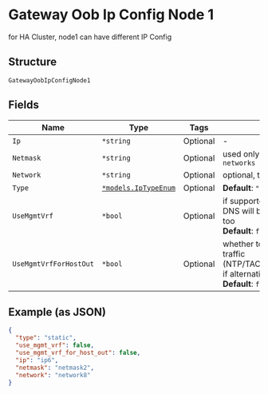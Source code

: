 
# Gateway Oob Ip Config Node 1

for HA Cluster, node1 can have different IP Config

## Structure

`GatewayOobIpConfigNode1`

## Fields

| Name | Type | Tags | Description |
|  --- | --- | --- | --- |
| `Ip` | `*string` | Optional | - |
| `Netmask` | `*string` | Optional | used only if `subnet` is not specified in `networks` |
| `Network` | `*string` | Optional | optional, the network to be used for mgmt |
| `Type` | [`*models.IpTypeEnum`](../../doc/models/ip-type-enum.md) | Optional | **Default**: `"dhcp"` |
| `UseMgmtVrf` | `*bool` | Optional | if supported on the platform. If enabled, DNS will be using this routing-instance, too<br>**Default**: `false` |
| `UseMgmtVrfForHostOut` | `*bool` | Optional | whether to use `mgmt_junos` for host-out traffic (NTP/TACPLUS/RADIUS/SYSLOG/SNMP), if alternative source network/ip is desired<br>**Default**: `false` |

## Example (as JSON)

```json
{
  "type": "static",
  "use_mgmt_vrf": false,
  "use_mgmt_vrf_for_host_out": false,
  "ip": "ip6",
  "netmask": "netmask2",
  "network": "network8"
}
```

